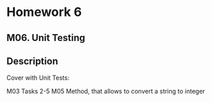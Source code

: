 # Homework 6

## M06. Unit Testing
## Description
Cover with Unit Tests:

M03 Tasks 2-5
M05 Method, that allows to convert a string to integer

